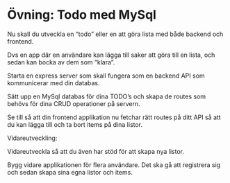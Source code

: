 # Övning: Todo med MySql

Nu skall du utveckla en “todo” eller en att göra lista med både backend och frontend. 

Dvs en app där en användare kan lägga till saker att göra till en lista, och sedan kan bocka av dem som “klara”. 

Starta en express server som skall fungera som en backend API som kommunicerar med din databas. 

Sätt upp en MySql databas för dina TODO’s och skapa de routes som behövs för dina CRUD operationer på servern.

Se till så att din frontend applikation nu fetchar rätt routes på ditt API så att du kan lägga till och ta bort items på dina listor.

Vidareutveckling:

Vidareutveckla så att du även har stöd för att skapa nya listor.

Bygg vidare applikationen för flera användare. Det ska gå att registrera sig och sedan skapa sina egna listor och items.